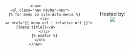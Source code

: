<header>
    <div class="top">
        <a href="{{ '/' | relative_url }}" class="logo"></a>
	<div style="display:inline-block; text-align:center; float:right;">
	    <h3 style="margin-bottom:0; font-weight:400;">Hosted by:</h3> 
		<img src="{{ 'assets/img/TAU_logo.png' | relative_url }}">
	</div>
    </div>
	
    <nav>
        <ul class="nav navbar-nav">
            {% for menu in site.data.menus %}
            <li>
                <a href="{{ menu.url | relative_url }}">{{menu.title}}</a>
            </li>
            {% endfor %}
        </ul>
    </nav>
</header>
